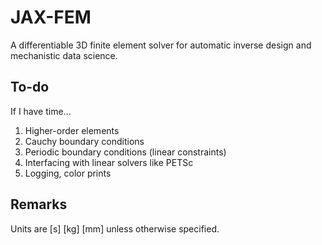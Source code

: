# JAX-FEM

A differentiable 3D finite element solver for automatic inverse design and mechanistic data science.


## To-do

If I have time...

1. Higher-order elements
2. Cauchy boundary conditions
3. Periodic boundary conditions (linear constraints)
4. Interfacing with linear solvers like PETSc
5. Logging, color prints
 

## Remarks

Units are [s] [kg] [mm] unless otherwise specified.
